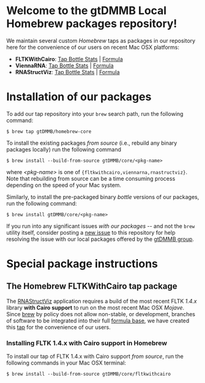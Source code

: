 # Welcome to the gtDMMB Local Homebrew packages repository!

We maintain several custom *Homebrew* taps as packages in our repository here 
for the convenience of our users on recent Mac OSX platforms:
* **FLTKWithCairo**: [Tap Bottle Stats](https://bintray.com/homebrew/bottles/fltkwithcairo/#statistics) | [Formula](https://github.com/gtDMMB/homebrew-core/blob/master/Formula/fltkwithcairo.rb)
* **ViennaRNA**: [Tap Bottle Stats](https://bintray.com/homebrew/bottles/viennarna/#statistics) | [Formula](https://github.com/gtDMMB/homebrew-core/blob/master/Formula/viennarna.rb)
* **RNAStructViz**: [Tap Bottle Stats](https://bintray.com/homebrew/bottles/rnastructviz/#statistics) | [Formula](https://github.com/gtDMMB/homebrew-core/blob/master/Formula/rnastructviz.rb)

# Installation of our packages

To add our tap repository into your ``brew`` search path, run the following command:
```
$ brew tap gtDMMB/homebrew-core
```
To install the existing packages *from source* (i.e., rebuild any binary packages locally) run the 
following command
```
$ brew install --build-from-source gtDMMB/core/<pkg-name>
```
where *&lt;pkg-name&gt;* is one of ``{fltkwithcairo,viennarna,rnastructviz}``. 
Note that rebuilding from source can be a time consuming process depending on the speed of your Mac system.

Similarly, to install the pre-packaged binary *bottle* versions of our packages, run the following command:
```
$ brew install gtDMMB/core/<pkg-name>
```
If you run into any significant issues *with our packages* -- and not the ``brew`` utility itself, consider posting a [new issue](https://github.com/gtDMMB/RNAStructViz/issues) to this repository for help resolving the issue with our local packages offered by the [gtDMMB group](https://github.com/gtDMMB).

# Special package instructions

## The Homebrew FLTKWithCairo tap package

The [RNAStructViz](https://github.com/gtDMMB/RNAStructViz/tree/with-cairo) 
application requires a build of the most recent FLTK *1.4.x* library 
**with Cairo support** to run on the most recent Mac OSX *Mojave*. 
Since [brew](homewbrew.sh) by policy does not allow non-stable, or development, 
branches of software to be integrated into their full 
[formula base](https://formulae.brew.sh/formula/), 
we have created this 
[tap](https://github.com/Homebrew/brew/blob/master/docs/How-to-Create-and-Maintain-a-Tap.md) 
for the convenience of our users. 

### Installing FLTK 1.4.x with Cairo support in Homebrew

To install our tap of FLTK 1.4.x with Cairo support *from source*, run the following 
commands in your Mac OSX terminal:
```
$ brew install --build-from-source gtDMMB/core/fltkwithcairo
```



